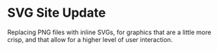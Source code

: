 # SVG Site Update

Replacing PNG files with inline SVGs, for graphics that are a little more crisp, and that allow for a higher level of user interaction.
